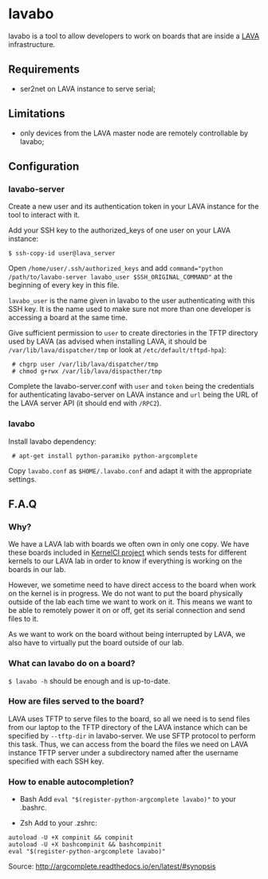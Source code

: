 # lavabo

lavabo is a tool to allow developers to work on boards that are inside a [LAVA](http://www.linaro.org/initiatives/lava/) infrastructure.

## Requirements

- ser2net on LAVA instance to serve serial;

## Limitations

- only devices from the LAVA master node are remotely controllable by lavabo;

## Configuration

### lavabo-server

Create a new user and its authentication token in your LAVA instance for the tool to interact with it.

Add your SSH key to the authorized\_keys of one user on your LAVA instance:

```
$ ssh-copy-id user@lava_server
```

Open `/home/user/.ssh/authorized_keys` and add `command="python /path/to/lavabo-server lavabo_user $SSH_ORIGINAL_COMMAND"` at the beginning of every key in this file.

`lavabo_user` is the name given in lavabo to the user authenticating with this SSH key. It is the name used to make sure not more than one developer is accessing a board at the same time.

Give sufficient permission to `user` to create directories in the TFTP directory used by LAVA (as advised when installing LAVA, it should be `/var/lib/lava/dispatcher/tmp` or look at `/etc/default/tftpd-hpa`):

```
 # chgrp user /var/lib/lava/dispatcher/tmp
 # chmod g+rwx /var/lib/lava/dispacther/tmp
```

Complete the lavabo-server.conf with `user` and `token` being the credentials for authenticating lavabo-server on LAVA instance and `url` being the URL of the LAVA server API (it should end with `/RPC2`).

### lavabo

Install lavabo dependency:

```
 # apt-get install python-paramiko python-argcomplete
```

Copy ```lavabo.conf``` as ```$HOME/.lavabo.conf``` and adapt it with the appropriate settings.

## F.A.Q

### Why?

We have a LAVA lab with boards we often own in only one copy. We have these boards included in [KernelCI project](https://kernelci.org/) which sends tests for different kernels to our LAVA lab in order to know if everything is working on the boards in our lab.

However, we sometime need to have direct access to the board when work on the kernel is in progress. We do not want to put the board physically outside of the lab each time we want to work on it. This means we want to be able to remotely power it on or off, get its serial connection and send files to it.

As we want to work on the board without being interrupted by LAVA, we also have to virtually put the board outside of our lab.

### What can lavabo do on a board?

`$ lavabo -h` should be enough and is up-to-date.

### How are files served to the board?

LAVA uses TFTP to serve files to the board, so all we need is to send files from our laptop to the TFTP directory of the LAVA instance which can be specified by `--tftp-dir` in lavabo-server. We use SFTP protocol to perform this task. Thus, we can access from the board the files we need on LAVA instance TFTP server under a subdirectory named after the username specified with each SSH key.

### How to enable autocompletion?

- Bash
Add `eval "$(register-python-argcomplete lavabo)"` to your .bashrc.

- Zsh
Add to your .zshrc:
```
autoload -U +X compinit && compinit
autoload -U +X bashcompinit && bashcompinit
eval "$(register-python-argcomplete lavabo)"
```

Source: http://argcomplete.readthedocs.io/en/latest/#synopsis
